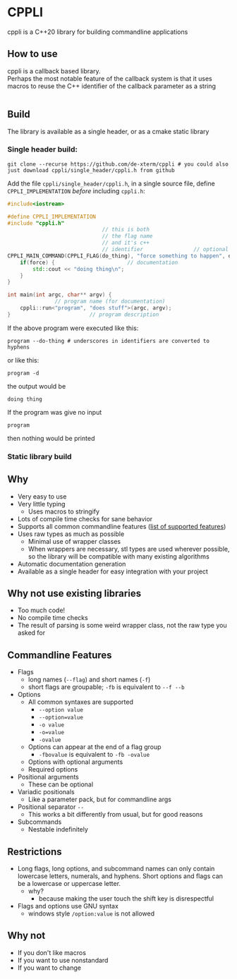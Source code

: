 # CPPLI
cppli is a C++20 library for building commandline applications

## How to use
cppli is a callback based library.  
Perhaps the most notable feature of the callback system is that it uses macros to reuse the C++ identifier of the callback parameter as a string
```cpp

```

## Build
The library is available as a single header, or as a cmake static library  
  
### Single header build:
```shell
git clone --recurse https://github.com/de-xterm/cppli # you could also just download cppli/single_header/cppli.h from github
```
Add the file `cppli/single_header/cppli.h`, in a single source file, define ```CPPLI_IMPLEMENTATION``` *before* including `cppli.h`:
```cpp
#include<iostream>

#define CPPLI_IMPLEMENTATION
#include "cppli.h"
                              // this is both
                              // the flag name
                              // and it's c++
                              // identifier                // optional short name
CPPLI_MAIN_COMMAND(CPPLI_FLAG(do_thing), "force something to happen", d) { // macro magic generates the header of the function 
    if(force) {                       // documentation                  // and registers it, but the 
        std::cout << "doing thing\n";
    }
}

int main(int argc, char** argv) {
               // program name (for documentation)
    cppli::run<"program", "does stuff">(argc, argv);
}                         // program description
```
If the above program were executed like this:
```shell
program --do-thing # underscores in identifiers are converted to hyphens
```
or like this:
```shell
program -d
```
the output would be
```
doing thing
```
If the program was give no input
```shell
program
```
then nothing would be printed


### Static library build

## Why
* Very easy to use
* Very little typing
  * Uses macros to stringify 
* Lots of compile time checks for sane behavior
* Supports all common commandline features ([list of supported features](#features))
* Uses raw types as much as possible
  * Minimal use of wrapper classes
  * When wrappers are necessary, stl types are used wherever possible, so the library will be compatible with many existing algorithms
* Automatic documentation generation 
* Available as a single header for easy integration with your project

## Why not use existing libraries
* Too much code!
* No compile time checks
* The result of parsing is some weird wrapper class, not the raw type you asked for

## Commandline Features
* Flags
  * long names (`--flag`) and short names (`-f`)
  * short flags are groupable; `-fb` is equivalent to `--f --b`
* Options
  * All common syntaxes are supported
    * `--option value`
    * `--option=value`
    * `-o value`
    * `-o=value`
    * `-ovalue`
  * Options can appear at the end of a flag group
    * `-fbovalue` is equivalent to `-fb -ovalue`
  * Options with optional arguments
  * Required options
* Positional arguments
  * These can be optional
* Variadic positionals
  * Like a parameter pack, but for commandline args
* Positional separator `--`
  * This works a bit differently from usual, but for good reasons
* Subcommands
  * Nestable indefinitely

## Restrictions
* Long flags, long options, and subcommand names can only contain lowercase letters, numerals, and hyphens.
Short options and flags can be a lowercase or uppercase letter.
  * why?
    * because making the user touch the shift key is disrespectful
* Flags and options use GNU syntax
  * windows style `/option:value` is not allowed

## Why not 
* If you don't like macros
* If you want to use nonstandard
* If you want to change 